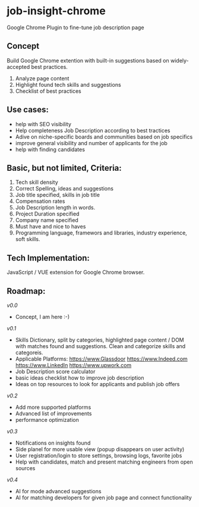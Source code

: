 # job-insight-chrome
Google Chrome Plugin to fine-tune job description page

## Concept
Build Google Chrome extention with built-in suggestions based on widely-accepted best practices.
1) Analyze page content
2) Highlight found tech skills and suggestions
3) Checklist of best practices

## Use cases:
- help with SEO visibility
- Help completeness Job Description according to best tractices
- Adive on niche-specific boards and communities based on job specifics
- improve general visibility and number of applicants for the job
- help with finding candidates 
  
## Basic, but not limited, Criteria:
1. Tech skill density
2. Correct Spelling, ideas and suggestions
3. Job title specified, skills in job title
4. Compensation rates
5. Job Description  length in words.
6. Project Duration specified
7. Company name specified
8. Must have and nice to haves
9. Programming language, framewors and libraries, industry experience, soft skills. 


## Tech Implementation:
JavaScript / VUE extension for Google Chrome browser. 

## Roadmap:
_v0.0_
- Concept, I am here :-) 

_v0.1_
- Skills Dictionary, split by categories, highlighted page content / DOM with matches found and suggestions. Clean and categorize skills and categoreis. 
- Applicable Platforms: 
https://www.Glassdoor
https://www.Indeed.com 
https://www.LinkedIn
https://www.upwork.com
- Job Description score calculator
- basic ideas checklist how to improve job description
- Ideas on top resources to look for applicants and publish job offers

_v0.2_
- Add more supported platforms
- Advanced list of improvements
- performance optimization

_v0.3_
- Notifications on insights found
- Side planel for more usable view (popup disappears on user activity)
- User registration/login to store settings, browsing logs, favorite jobs
- Help with candidates, match and present matching engineers from open sources

_v0.4_
- AI for mode advanced suggestions
- AI for matching developers for given job page and connect functionality

  
